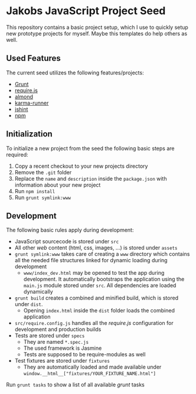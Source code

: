 # Jakobs JavaScript Project Seed

This repository contains a basic project setup, which I use to quickly setup
new prototype projects for myself. Maybe this templates do help others as
well.

## Used Features

The current seed utilizes the following features/projects:

- [Grunt](http://gruntjs.com)
- [require.js](http://requirejs.org/)
- [almond](https://github.com/jrburke/almond)
- [karma-runner](http://karma-runner.github.io/)
- [jshint](http://www.jshint.com/)
- [npm](http://npmjs.org)

## Initialization

To initialize a new project from the seed the following basic steps are
required:

1. Copy a recent checkout to your new projects directory
2. Remove the `.git` folder
3. Replace the `name` and `description` inside the `package.json` with
   information about your new project
4. Run `npm install`
5. Run `grunt symlink:www`

## Development

The following basic rules apply during development:

- JavaScript sourcecode is stored under `src`
- All other *web* content (html, css, images, ...) is stored under `assets`
- `grunt symlink:www` takes care of creating a `www` directory which contains
  all the needed file structures linked for dynamic loading during development
    - `www/index_dev.html` may be opened to test the app during development. It
      automatically bootstraps the application using the `main.js` module stored
      under `src`. All dependencies are loaded dynamically
- `grunt build` creates a combined and minified build, which is stored under
  `dist`. 
    - Opening `index.html` inside the `dist` folder loads the combined
      application
- `src/require.config.js` handles all the *require.js* configuration for
  development and production builds
- Tests are stored under `specs`
    - They are named `*.spec.js`
    - The used framework is Jasmine
    - Tests are supposed to be require-modules as well
- Test fixtures are stored under `fixtures`
    - They are automatically loaded and made available under
      `window.__html__["fixtures/YOUR_FIXTURE_NAME.html"]`

Run `grunt tasks` to show a list of all available *grunt* tasks

